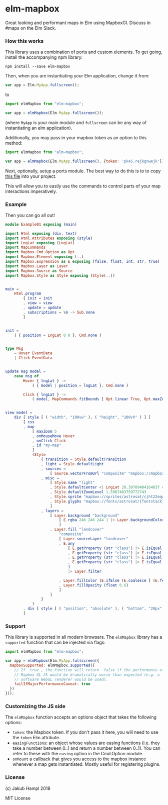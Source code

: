 # elm-mapbox

Great looking and performant maps in Elm using MapboxGl. Discuss in #maps on the Elm Slack.

### How this works

This library uses a combination of ports and custom elements. To get going,
install the accompanying npm library:

    npm install --save elm-mapbox

Then, when you are instantiating your Elm application, change it from:

```javascript
var app = Elm.MyApp.fullscreen();
```

to

```javascript
import elmMapbox from "elm-mapbox";

var app = elmMapbox(Elm.MyApp.fullscreen());
```

(where `MyApp` is your main module and `fullscreen` can be any way of instantiating an elm application).

Additionally, you may pass in your mapbox token as an option to this method:

```javascript
import elmMapbox from "elm-mapbox";

var app = elmMapbox(Elm.MyApp.fullscreen(), {token: 'pk45.rejkgnwejk'});
```

Next, optionally, setup a ports module. The best way to do this is to to copy [this file](examples/MapCommands.elm) into your project.

This will allow you to easily use the commands to control parts of your map interactions imperatively.

### Example

Then you can go all out!

```elm
module Example01 exposing (main)

import Html exposing (div, text)
import Html.Attributes exposing (style)
import LngLat exposing (LngLat)
import MapCommands
import Mapbox.Cmd.Option as Opt
import Mapbox.Element exposing (..)
import Mapbox.Expression as E exposing (false, float, int, str, true)
import Mapbox.Layer as Layer
import Mapbox.Source as Source
import Mapbox.Style as Style exposing (Style(..))


main =
    Html.program
        { init = init
        , view = view
        , update = update
        , subscriptions = \m -> Sub.none
        }


init =
    ( { position = LngLat 0 0 }, Cmd.none )


type Msg
    = Hover EventData
    | Click EventData


update msg model =
    case msg of
        Hover { lngLat } ->
            ( { model | position = lngLat }, Cmd.none )

        Click { lngLat } ->
            ( model, MapCommands.fitBounds [ Opt.linear True, Opt.maxZoom 10 ] ( LngLat.map (\a -> a - 0.2) lngLat, LngLat.map (\a -> a + 0.2) lngLat ) )


view model =
    div [ style [ ( "width", "100vw" ), ( "height", "100vh" ) ] ]
        [ css
        , map
            [ maxZoom 5
            , onMouseMove Hover
            , onClick Click
            , id "my-map"
            ]
            (Style
                { transition = Style.defaultTransition
                , light = Style.defaultLight
                , sources =
                    [ Source.vectorFromUrl "composite" "mapbox://mapbox.mapbox-terrain-v2,mapbox.mapbox-streets-v7" ]
                , misc =
                    [ Style.name "light"
                    , Style.defaultCenter <| LngLat 20.39789404164037 43.22523201923144
                    , Style.defaultZoomLevel 1.5967483759772743
                    , Style.sprite "mapbox://sprites/astrosat/cjht22eqw0lfc2ro6z0qhlm29"
                    , Style.glyphs "mapbox://fonts/astrosat/{fontstack}/{range}.pbf"
                    ]
                , layers =
                    [ Layer.background "background"
                        [ E.rgba 246 246 244 1 |> Layer.backgroundColor
                        ]
                    , Layer.fill "landcover"
                        "composite"
                        [ Layer.sourceLayer "landcover"
                        , E.any
                            [ E.getProperty (str "class") |> E.isEqual (str "wood")
                            , E.getProperty (str "class") |> E.isEqual (str "scrub")
                            , E.getProperty (str "class") |> E.isEqual (str "grass")
                            , E.getProperty (str "class") |> E.isEqual (str "crop")
                            ]
                            |> Layer.filter

                        , Layer.fillColor (E.ifElse (E.coalesce [ (E.featureState (str "hover")), false ]) (E.rgba 20 227 227 1) (E.rgba 227 227 227 1))
                        , Layer.fillOpacity (float 0.6)
                        ]
                    ]
                }
            )
        , div [ style [ ( "position", "absolute" ), ( "bottom", "20px" ), ( "left", "20px" ) ] ] [ text (toString model.position) ]
        ]
```

### Support

This library is supported in all modern browsers. The `elmMapbox` library
has a `supported` function that can be injected via flags:

```javascript
import elmMapbox from "elm-mapbox";

var app = elmMapbox(Elm.MyApp.fullscreen({
  mapboxSupported: elmMapbox.supported({
    // If  true , the function will return  false if the performance of
    // Mapbox GL JS would be dramatically worse than expected (e.g. a
    // software WebGL renderer would be used).
    failIfMajorPerformanceCaveat: true
  })
}));
```

### Customizing the JS side

The `elmMapbox` function accepts an options object that takes the following options:

 - `token`: the Mapbox token. If you don't pass it here, you will need to use the `token` Elm attribute.
 - `easingFunctions`: an object whose values are easing functions (i.e. they take a number between 0..1 and return a number between 0..1). You can refer to these with the `easing` option in the Cmd.Option module.
 - `onMount` a callback that gives you access to the mapbox instance whenever a map gets instantiated. Mostly useful for registering plugins.

### License

(c) Jakub Hampl 2018

MIT License
